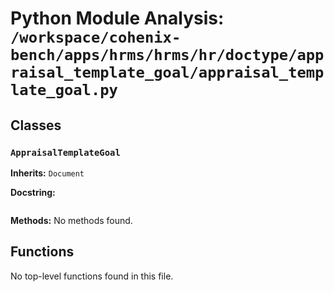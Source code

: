 # Python Module Analysis: `/workspace/cohenix-bench/apps/hrms/hrms/hr/doctype/appraisal_template_goal/appraisal_template_goal.py`

## Classes

### `AppraisalTemplateGoal`
**Inherits:** `Document`


**Docstring:**
```

```

**Methods:**
No methods found.




## Functions

No top-level functions found in this file.
